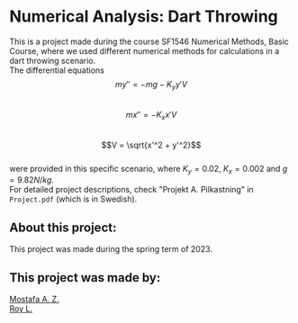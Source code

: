 # Numerical Analysis: Dart Throwing
This is a project made during the course SF1546 Numerical Methods, Basic Course, where we used different numerical methods for calculations in a dart throwing scenario.  
The differential equations 
$$my'' = -mg - K_{y}y'V$$  
$$mx'' = -K_{x}x'V$$  
$$V = \sqrt{x'^2 + y'^2}$$  
were provided in this specific scenario, where $K_{y} = 0.02$, $K_{x} = 0.002$ and $g = 9.82 N/kg$.  
For detailed project descriptions, check "Projekt A. Pilkastning" in ```Project.pdf``` (which is in Swedish).

## About this project:
This project was made during the spring term of 2023.  

## This project was made by:
[Mostafa A. Z.](https://github.com/MrFlamadak)  
[Roy L.](https://github.com/ruisnake)
